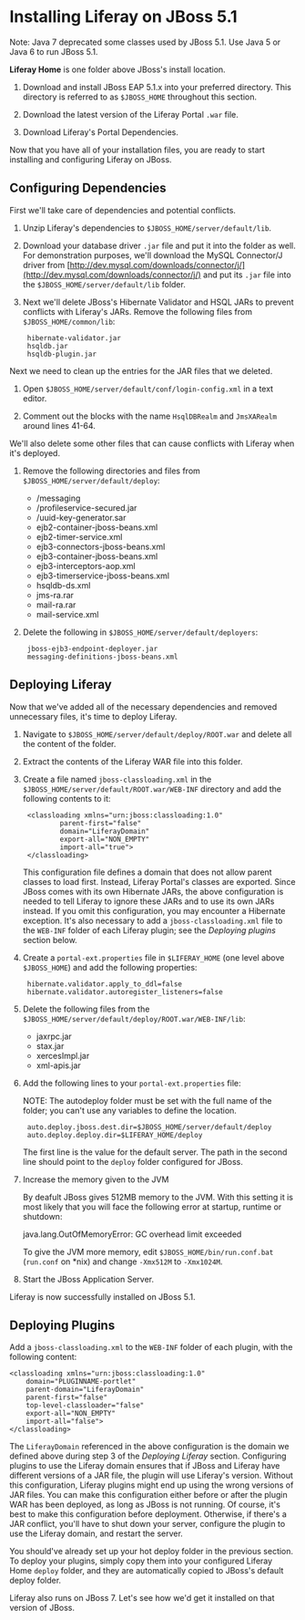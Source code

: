 # Installing Liferay on JBoss 5.1 [](id=installing-liferay-on-jboss-5-1)

Note: Java 7 deprecated some classes used by JBoss 5.1. Use Java 5 or Java 6 to
run JBoss 5.1.

**Liferay Home** is one folder above JBoss's install location.

1. Download and install JBoss EAP 5.1.x into your preferred directory. This
   directory is referred to as `$JBOSS_HOME` throughout this section.

2. Download the latest version of the Liferay Portal `.war` file.

3. Download Liferay's Portal Dependencies.

Now that you have all of your installation files, you are ready to start
installing and configuring Liferay on JBoss.

## Configuring Dependencies [](id=configuring-dependencies)

First we'll take care of dependencies and potential conflicts.

1. Unzip Liferay's dependencies to `$JBOSS_HOME/server/default/lib`.

2. Download your database driver `.jar` file and put it into the folder as
   well. For demonstration purposes, we'll download the MySQL Connector/J
   driver from [http://dev.mysql.com/downloads/connector/j/](http://dev.mysql.com/downloads/connector/j/)
   and put its `.jar` file into the `$JBOSS_HOME/server/default/lib` folder.

3. Next we'll delete JBoss's Hibernate Validator and HSQL JARs to prevent
   conflicts with Liferay's JARs. Remove the following files from
   `$JBOSS_HOME/common/lib`:

        hibernate-validator.jar
        hsqldb.jar
        hsqldb-plugin.jar

Next we need to clean up the entries for the JAR files that we deleted.

1. Open `$JBOSS_HOME/server/default/conf/login-config.xml` in a text editor.

2. Comment out the blocks with the name `HsqlDBRealm` and `JmsXARealm` around
   lines 41-64.

We'll also delete some other files that can cause conflicts with Liferay when
it's deployed.

1.  Remove the following directories and files from `$JBOSS_HOME/server/default/deploy`:
    - /messaging
    - /profileservice-secured.jar
    - /uuid-key-generator.sar
    - ejb2-container-jboss-beans.xml
    - ejb2-timer-service.xml
    - ejb3-connectors-jboss-beans.xml
    - ejb3-container-jboss-beans.xml
    - ejb3-interceptors-aop.xml
    - ejb3-timerservice-jboss-beans.xml
    - hsqldb-ds.xml
    - jms-ra.rar
    - mail-ra.rar
    - mail-service.xml

2. Delete the following in `$JBOSS_HOME/server/default/deployers`:

        jboss-ejb3-endpoint-deployer.jar
        messaging-definitions-jboss-beans.xml

## Deploying Liferay [](id=deploying-liferay)

Now that we've added all of the necessary dependencies and removed unnecessary
files, it's time to deploy Liferay.

1. Navigate to `$JBOSS_HOME/server/default/deploy/ROOT.war` and delete all
   the content of the folder.

2. Extract the contents of the Liferay WAR file into this folder.

3. Create a file named `jboss-classloading.xml` in the
   `$JBOSS_HOME/server/default/ROOT.war/WEB-INF` directory and add the
   following contents to it:

        <classloading xmlns="urn:jboss:classloading:1.0"
                parent-first="false"
                domain="LiferayDomain"
                export-all="NON_EMPTY" 
                import-all="true">
        </classloading>

    This configuration file defines a domain that does not allow parent classes
    to load first. Instead, Liferay Portal's classes are exported. Since JBoss
    comes with its own Hibernate JARs, the above configuration is needed to tell
    Liferay to ignore these JARs and to use its own JARs instead. If you omit
    this configuration, you may encounter a Hibernate exception. It's also
    necessary to add a `jboss-classloading.xml` file to the `WEB-INF` folder of
    each Liferay plugin; see the *Deploying plugins* section below.

4. Create a `portal-ext.properties` file in `$LIFERAY_HOME` (one level above
    `$JBOSS_HOME`) and add the following properties:

        hibernate.validator.apply_to_ddl=false
        hibernate.validator.autoregister_listeners=false

5. Delete the following files from the `$JBOSS_HOME/server/default/deploy/ROOT.war/WEB-INF/lib`:
    - jaxrpc.jar
    - stax.jar
    - xercesImpl.jar
    - xml-apis.jar

6. Add the following lines to your `portal-ext.properties` file:

	NOTE: The autodeploy folder must be set with the full name of the folder;
	you can't use any variables to define the location.

		auto.deploy.jboss.dest.dir=$JBOSS_HOME/server/default/deploy 
		auto.deploy.deploy.dir=$LIFERAY_HOME/deploy

	The first line is the value for the default server. The path in the second
	line should point to the `deploy` folder configured for JBoss.

7. Increase the memory given to the JVM

    By deafult JBoss gives 512MB memory to the JVM. With this setting it is most
    likely that you will face the following error at startup, runtime or shutdown:

    java.lang.OutOfMemoryError: GC overhead limit exceeded

    To give the JVM more memory, edit `$JBOSS_HOME/bin/run.conf.bat` (`run.conf`
    on *nix) and change `-Xmx512M` to `-Xmx1024M`.

8. Start the JBoss Application Server.

Liferay is now successfully installed on JBoss 5.1. 

## Deploying Plugins [](id=deploying-plugins)

Add a `jboss-classloading.xml` to the `WEB-INF` folder of each plugin, with the
following content:

	<classloading xmlns="urn:jboss:classloading:1.0"
		domain="PLUGINNAME-portlet"
		parent-domain="LiferayDomain"
		parent-first="false"
		top-level-classloader="false"
		export-all="NON_EMPTY"
		import-all="false">
	</classloading>

The `LiferayDomain` referenced in the above configuration is the domain we
defined above during step 3 of the *Deploying Liferay* section. Configuring
plugins to use the Liferay domain ensures that if JBoss and Liferay have
different versions of a JAR file, the plugin will use Liferay's version. Without
this configuration, Liferay plugins might end up using the wrong versions of JAR
files. You can make this configuration either before or after the plugin WAR has
been deployed, as long as JBoss is not running. Of course, it's best to make
this configuration before deployment. Otherwise, if there's a JAR conflict,
you'll have to shut down your server, configure the plugin to use the Liferay
domain, and restart the server.

You should've already set up your hot deploy folder in the previous section. To
deploy your plugins, simply copy them into your configured Liferay Home `deploy`
folder, and they are automatically copied to JBoss's default deploy folder.

Liferay also runs on JBoss 7. Let's see how we'd get it installed on that
version of JBoss. 
